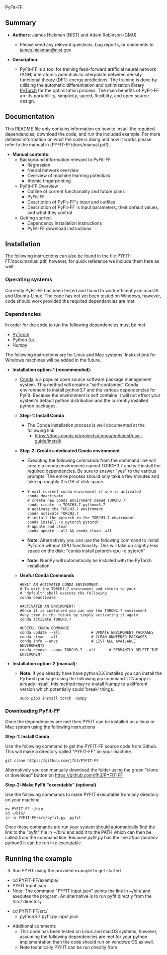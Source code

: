PyFit-FF: 

## Summary

+ __Authors__: James Hickman (NIST) and Adam Robinson (GMU) 
  * Please send any relevant questions, bug reports, or comments to james.hickman@nist.gov

+ __Description__: 
  - PyFit-FF  is a tool for training feed-forward artificial neural network (ANN) interatomic potentials to interpolate between density functional theory (DFT) energy predictions. The training is done by utilizing the automatic differentiation and optimization library [PyTorch](https://pytorch.org/) for the optimization process. The main benefits of PyFit-FF  are its portablility, simplicity, speed, flexibilty, and open source design. 

## Documentation

This README file only contains information on how to install the required dependencies, download the code, and run the included example. For more detailed information on what the code is doing and how it works please refer to the manual in (PYFIT-FF/docs/manual.pdf). 

+ __Manual contents__: 
  - Background information relevant to PyFit-FF 
    * Regression 
    * Neural network overview
    * Overview of machine learning potentials 
    * Atomic fingerprinting 
  - PyFit-FF  Overview
    * Outline of current functionality and future plans
    * PyFit-FF 
    * Description of PyFit-FF's input and outfiles
    * Description of PyFit-FF 's input parameters, their default values, and what they control
  - Getting started: 
    * Dependency installation instructions
    *  PyFit-FF download instructions 

## Installation

The following instructions can also be found in the file PYFIT-FF/docs/manual.pdf, however, for quick reference we include them here as well. 

### Operating systems

Currently PyFit-FF  has been tested and found to work efficently on macOS and Ubuntu-Linux. The code has not yet been tested on Windows, however, code should work provided the required dependancies are met. 

### Dependencies 

In order for the code to run the following  dependencies must be met:

-  [PyTorch](https://pytorch.org/)
- Python 3.x 
- Numpy

The following instructions are for Linux and Mac systems. Instructions for Windows machines will be added in the future. 

+ __Installation option-1 (recommended)__: 

  +  [Conda](https://docs.conda.io/en/latest/) is a popular open source software package management system. This method will create a "self-contained" Conda environment to install python3.7 and the various dependencies for PyFit. Because the environment is self containe  it will not effect your system's default python distribution and the currently installed python packages. 

  + **Step-1: Install Conda** 

      + The Conda installation process is well documented at the following link 
          + https://docs.conda.io/projects/conda/en/latest/user-guide/install/

  + **Step-2: Create a dedicated Conda environment** 

    + Executing the following commands from the command line will create a conda environment named TORCH3.7 and will install the required dependencies. Be sure to answer "yes" to the various prompts. The entire process should only take a few minutes and take up roughly 2.5 GB of disk space.

    + ```shell
      # exit current conda enviroment if one is activated
      conda deactivate
      # create new conda enviroment named TORCH3.7
      conda create -n TORCH3.7 python=3.7
      # activate the TORCH3.7 enviroment
      conda activate TORCH3.7
      # install the pytorch in the TORCH3.7 enviroment 
      conda install -c pytorch pytorch
      # update and clean
      conda update --all && conda clean -all
      ```

    + **Note**: Alternatively you can use the following command to  install PyTorch without GPU functionality. This will take up slightly less space on the disk:  "conda install pytorch-cpu -c pytorch"

    + **Note**: NumPy will automatically be installed with the PyTorch installation 

  + **Useful Conda Commands** 

    ```shell
    #EXIT AN ACTIVATED CONDA ENVIROMENT: 
    # To exit the TORCH3.7 enviroment and return to your
    # "default" shell execute the following 
    conda deactivate
    
    #ACTIVATED AN ENVIROMENT: 
    #Once it is installed you can use the TORCH3.7 enviroment
    #any time in the future by simply activating it again 
    conda activate TORCH3.7	
    
    #USEFUL CONDA COMMANGE 
    conda update --all 				# UPDATE ENVIROMENT PACKAGES
    conda clean --all				# CLEAN UNNEEDED PACKAGES
    conda info --envs				# LIST ALL AVAILABLE ENVIROMENTS 
    conda remove --name TORCH3.7 --all		# PERMANTLY DELETE THE ENVIROMENT 
    
    ```

+ **Installation option-2 (manual):** 

  + **Note**: If you already have have python3.X installed you can install the PyTorch package using the following pip command. If Numpy is already install, this method may re-install Numpy to a different version which potentially could 'break' things.

    ```shell
    sudo pip3 install torch  numpy
    ```

### Downloading PyFit-FF   

Once the dependencies are met then PYFIT can be installed on a linux or Mac system using the following instructions 

**Step-1: Install Conda** 

Use the following command to get the PYFIT-FF source code from Github. This will make a directory called "PYFIT-FF" on your machine. 

```shell
git clone https://github.com/jfh3/PYFIT-FF
```

Alternatively you can manually download the folder using the green "clone or download" button on https://github.com/jfh3/PYFIT-FF

**Step-2: Make PyFit "executable" (optional)** 

Use the following commands to make PYFIT executable from any directory on your machine  

```shell
mv PYFIT-FF ~/bin
cd ~/bin/
ln -s PYFIT-FF/src/pyfit.py  pyfit 
```

Once these commands are run your system should automatically find the link to the "pyfit" file in ~/bin/ and add it to the PATH which can then be called from the command line. Because pyfit.py has the line #!/usr/bin/env python3 it can be run like executable 

## Running the example

3) Run PYFIT using the provided example to get started 

 - cd PYFIT-FF/example/
 - PYFIT input.json 
 - Note: The command "PYFIT input.json" points the link in ~/bin/ and executes the program. An alternative is to run pyfit directly from the /src/ directory 

  * cd PYFIT-FF/src/
     * python3.7 pyfit.py input.json 

+ Additional comments 
  - This code has been tested on Linux and macOS systems, however, assuming the following dependencies are met for your python implementation then the code should run on windows OS as well.
  - Note technically PYFIT can be run directly from


